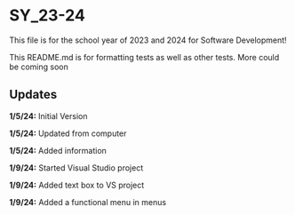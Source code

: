 # SY_23-24

This file is for the school year of 2023 and 2024 for Software Development!

This README.md is for formatting tests as well as other tests. More could be coming soon

## Updates
**1/5/24:** Initial Version

**1/5/24:** Updated from computer

**1/5/24:** Added information

**1/9/24:** Started Visual Studio project

**1/9/24:** Added text box to VS project

**1/9/24:** Added a functional menu in menus